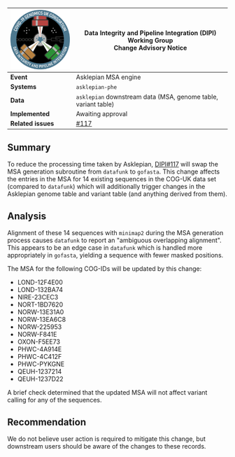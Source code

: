 | <img src="/assets/dipi.png" alt="DIPI Badge" width="150">      | Data Integrity and Pipeline Integration (DIPI) Working Group</br>Change Advisory Notice |
| -------------- | ----------------- |
| **Event**      | Asklepian MSA engine  |
| **Systems**    | `asklepian-phe`  |
| **Data**    | `asklepian` downstream data (MSA, genome table, variant table)  |
| **Implemented**| Awaiting approval |
| **Related issues** | [#117](https://github.com/COG-UK/dipi-group/issues/117) |

## Summary

To reduce the processing time taken by Asklepian, [DIPI#117](https://github.com/COG-UK/dipi-group/issues/117) will swap the MSA generation subroutine from `datafunk` to `gofasta`.
This change affects the entries in the MSA for 14 existing sequences in the COG-UK data set (compared to `datafunk`) which will additionally trigger changes in the Asklepian genome table and variant table (and anything derived from them).

## Analysis

Alignment of these 14 sequences with `minimap2` during the MSA generation process causes `datafunk` to report an "ambiguous overlapping alignment".
This appears to be an edge case in `datafunk` which is handled more appropriately in `gofasta`, yielding a sequence with fewer masked positions.

The MSA for the following COG-IDs will be updated by this change:

* LOND-12F4E00
* LOND-132BA74
* NIRE-23CEC3
* NORT-1BD7620
* NORW-13E31A0
* NORW-13EA6C8
* NORW-225953
* NORW-F841E
* OXON-F5EE73
* PHWC-4A914E
* PHWC-4C412F
* PHWC-PYKGNE
* QEUH-1237214
* QEUH-1237D22

A brief check determined that the updated MSA will not affect variant calling for any of the sequences.

## Recommendation

We do not believe user action is required to mitigate this change, but downstream users should be aware of the changes to these records.
